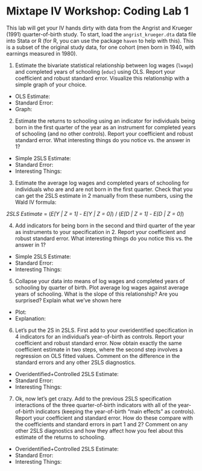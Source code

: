 # Mixtape IV Workshop: Coding Lab 1

This lab will get your IV hands dirty with data from the Angrist and Krueger (1991) quarter-of-birth study. To start, load the `angrist_krueger.dta` data file into Stata or R (for R, you can use the package `haven` to help with this). This is a subset of the original study data, for one cohort (men born in 1940, with earnings measured in 1980).

1. Estimate the bivariate statistical relationship between log wages (`lwage`) and completed years of schooling (`educ`) using OLS. Report your coefficient and robust standard error. Visualize this relationship with a simple graph of your choice.

  - OLS Estimate:
  - Standard Error:
  - Graph:

2. Estimate the returns to schooling using an indicator for individuals being born in the first quarter of the year as an instrument for completed years of schooling (and no other controls). Report your coefficient and robust standard error. What interesting things do you notice vs. the answer in 1?
  
  - Simple 2SLS Estimate:
  - Standard Error:
  - Interesting Things:

3. Estimate the average log wages and completed years of schooling for individuals who are and are not born in the first quarter. Check that you can get the 2SLS estimate in 2 manually from these numbers, using the Wald IV formula:

  *2SLS Estimate* = (*E[Y | Z = 1]* - *E[Y | Z = 0]*) / (*E[D | Z = 1]* - *E[D | Z = 0]*) 

4. Add indicators for being born in the second and third quarter of the year as instruments to your specification in 2. Report your coefficient and robust standard error. What interesting things do you notice this vs. the answer in 1?

  - Simple 2SLS Estimate:
  - Standard Error:
  - Interesting Things:

5. Collapse your data into means of log wages and completed years of schooling by quarter of birth. Plot average log wages against average years of schooling. What is the slope of this relationship? Are you surprised? Explain what we’ve shown here

  - Plot:
  - Explanation:


6. Let’s put the 2S in 2SLS. First add to your overidentified specification in 4 indicators for an individual’s year-of-birth as controls. Report your coefficient and robust standard error. Now obtain exactly the same coefficient estimate in two steps, where the second step involves a regression on OLS fitted values. Comment on the difference in the standard errors and any other 2SLS diagnostics.
 
  - Overidentified+Controlled 2SLS Estimate:
  - Standard Error:
  - Interesting Things:

7. Ok, now let’s get crazy. Add to the previous 2SLS specification interactions of the three quarter-of-birth indicators with all of the year-of-birth indicators (keeping the year-of-birth “main effects” as controls). Report your coefficient and standard error. How do these compare with the coefficients and standard errors in part 1 and 2? Comment on any other 2SLS diagnostics and how they affect how you feel about this estimate of the returns to schooling.

  - Overidentified+Controlled 2SLS Estimate:
  - Standard Error:
  - Interesting Things:
